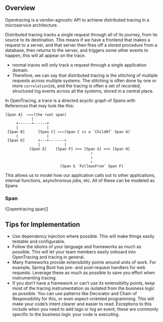 
## Overview
Opentracing is a vendor-agnostic API to achieve distributed tracing in a microservice architecture.

Distributed tracing tracks a single request through all of its journey, from its source to its destination. This means if we have a frontend that makes a request to a server, and that server then fires off a stored procedure from a database, then returns to the server, and triggers some other events to happen, this will all appear on the trace.
- normal traces will only track a request through a single application domain.
- Therefore, we can say that distributed tracing is the stitching of multiple requests across multiple systems. The stitching is often done by one or more `correlationId`s, and the tracing is often a set of recorded, structured log events across all the systems, stored in a central place.

In OpenTracing, a trace is a directed acyclic graph of Spans with References that may look like this:
```
[Span A]  ←←←(the root span)
            |
     +------+------+
     |             |
 [Span B]      [Span C] ←←←(Span C is a `ChildOf` Span A)
     |             |
 [Span D]      +---+-------+
               |           |
           [Span E]    [Span F] >>> [Span G] >>> [Span H]
                                       ↑
                                       ↑
                                       ↑
                         (Span G `FollowsFrom` Span F)
```

This allows us to model how our application calls out to other applications, internal functions, asynchronous jobs, etc. All of these can be modeled as Spans

### Span
![[opentracing.span]]

## Tips for Implementation
- Use dependency injection where possible. This will make things easily testable and configurable.
- Follow the idioms of your language and frameworks as much as possible. This will let your team members easily onboard into OpenTracing and tracing in general.
- Many frameworks provide extensibility points around units of work. For example, Spring Boot has pre- and post-request handlers for web requests. Leverage these as much as possible to save you effort when instrumenting tracing.
- If you don’t have a framework or can’t use its extensibility points, keep most of the tracing instrumentation as isolated from the business logic as possible. You can use patterns like Decorator and Chain of Responsibility for this, or even aspect-oriented programming. This will make your code’s intent clearer and easier to read. Exceptions to this include when you need to add tags or log an event; these are commonly specific to the business logic your code is executing.
